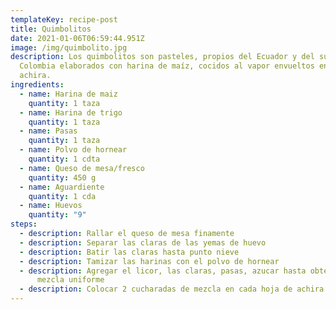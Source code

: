 ```yaml
---
templateKey: recipe-post
title: Quimbolitos
date: 2021-01-06T06:59:44.951Z
image: /img/quimbolito.jpg
description: Los quimbolitos son pasteles, propios del Ecuador y del sur de
  Colombia elaborados con harina de maíz, cocidos al vapor envueltos en hojas de
  achira.
ingredients:
  - name: Harina de maiz
    quantity: 1 taza
  - name: Harina de trigo
    quantity: 1 taza
  - name: Pasas
    quantity: 1 taza
  - name: Polvo de hornear
    quantity: 1 cdta
  - name: Queso de mesa/fresco
    quantity: 450 g
  - name: Aguardiente
    quantity: 1 cda
  - name: Huevos
    quantity: "9"
steps:
  - description: Rallar el queso de mesa finamente
  - description: Separar las claras de las yemas de huevo
  - description: Batir las claras hasta punto nieve
  - description: Tamizar las harinas con el polvo de hornear
  - description: Agregar el licor, las claras, pasas, azucar hasta obtener una
      mezcla uniforme
  - description: Colocar 2 cucharadas de mezcla en cada hoja de achira
---
```

